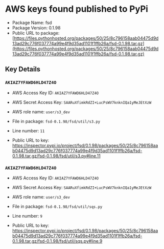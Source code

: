 # AWS keys found published to PyPi

* Package Name: fsd
* Package Version: 0.1.98
* Public URL to package: [https://files.pythonhosted.org/packages/50/25/8c796158aab04475d9d13ad29c776f037774a99e4f9d35ad1101f1ffb26a/fsd-0.1.98.tar.gz](https://files.pythonhosted.org/packages/50/25/8c796158aab04475d9d13ad29c776f037774a99e4f9d35ad1101f1ffb26a/fsd-0.1.98.tar.gz)

## Key Details

### `AKIAZ7YFAWD6HLD47Z4O`

* AWS Access Key ID: `AKIAZ7YFAWD6HLD47Z4O`
* AWS Secret Access Key: `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` 
* AWS role name: `user/s3_dev`
* File in package: `fsd-0.1.98/fsd/util/s3.py`
* Line number: `11`

* Public URL to key: https://inspector.pypi.io/project/fsd/0.1.98/packages/50/25/8c796158aab04475d9d13ad29c776f037774a99e4f9d35ad1101f1ffb26a/fsd-0.1.98.tar.gz/fsd-0.1.98/fsd/util/s3.py#line.11



### `AKIAZ7YFAWD6HLD47Z4O`

* AWS Access Key ID: `AKIAZ7YFAWD6HLD47Z4O`
* AWS Secret Access Key: `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` 
* AWS role name: `user/s3_dev`
* File in package: `fsd-0.1.98/fsd/util/sqs.py`
* Line number: `9`

* Public URL to key: https://inspector.pypi.io/project/fsd/0.1.98/packages/50/25/8c796158aab04475d9d13ad29c776f037774a99e4f9d35ad1101f1ffb26a/fsd-0.1.98.tar.gz/fsd-0.1.98/fsd/util/sqs.py#line.9


